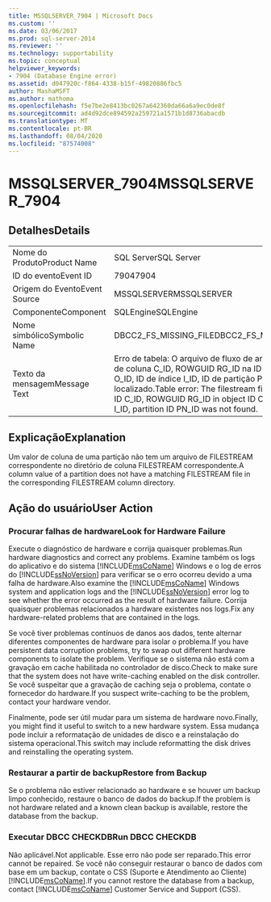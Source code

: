 ```yaml
---
title: MSSQLSERVER_7904 | Microsoft Docs
ms.custom: ''
ms.date: 03/06/2017
ms.prod: sql-server-2014
ms.reviewer: ''
ms.technology: supportability
ms.topic: conceptual
helpviewer_keywords:
- 7904 (Database Engine error)
ms.assetid: d047920c-f864-4338-b15f-49820886fbc5
author: MashaMSFT
ms.author: mathoma
ms.openlocfilehash: f5e7be2e8413bc0267a642360da66a6a9ec0de8f
ms.sourcegitcommit: ad4d92dce894592a259721a1571b1d8736abacdb
ms.translationtype: MT
ms.contentlocale: pt-BR
ms.lasthandoff: 08/04/2020
ms.locfileid: "87574008"
---
```

# <a name="mssqlserver_7904"></a><span data-ttu-id="5f060-102">MSSQLSERVER_7904</span><span class="sxs-lookup"><span data-stu-id="5f060-102">MSSQLSERVER_7904</span></span>
    
## <a name="details"></a><span data-ttu-id="5f060-103">Detalhes</span><span class="sxs-lookup"><span data-stu-id="5f060-103">Details</span></span>  
  
|||  
|-|-|  
|<span data-ttu-id="5f060-104">Nome do Produto</span><span class="sxs-lookup"><span data-stu-id="5f060-104">Product Name</span></span>|<span data-ttu-id="5f060-105">SQL Server</span><span class="sxs-lookup"><span data-stu-id="5f060-105">SQL Server</span></span>|  
|<span data-ttu-id="5f060-106">ID do evento</span><span class="sxs-lookup"><span data-stu-id="5f060-106">Event ID</span></span>|<span data-ttu-id="5f060-107">7904</span><span class="sxs-lookup"><span data-stu-id="5f060-107">7904</span></span>|  
|<span data-ttu-id="5f060-108">Origem do Evento</span><span class="sxs-lookup"><span data-stu-id="5f060-108">Event Source</span></span>|<span data-ttu-id="5f060-109">MSSQLSERVER</span><span class="sxs-lookup"><span data-stu-id="5f060-109">MSSQLSERVER</span></span>|  
|<span data-ttu-id="5f060-110">Componente</span><span class="sxs-lookup"><span data-stu-id="5f060-110">Component</span></span>|<span data-ttu-id="5f060-111">SQLEngine</span><span class="sxs-lookup"><span data-stu-id="5f060-111">SQLEngine</span></span>|  
|<span data-ttu-id="5f060-112">Nome simbólico</span><span class="sxs-lookup"><span data-stu-id="5f060-112">Symbolic Name</span></span>|<span data-ttu-id="5f060-113">DBCC2_FS_MISSING_FILE</span><span class="sxs-lookup"><span data-stu-id="5f060-113">DBCC2_FS_MISSING_FILE</span></span>|  
|<span data-ttu-id="5f060-114">Texto da mensagem</span><span class="sxs-lookup"><span data-stu-id="5f060-114">Message Text</span></span>|<span data-ttu-id="5f060-115">Erro de tabela: O arquivo de fluxo de arquivos da ID de coluna C_ID, ROWGUID RG_ID na ID de objeto O_ID, ID de índice I_ID, ID de partição PN_ID não foi localizado.</span><span class="sxs-lookup"><span data-stu-id="5f060-115">Table error: The filestream file for column ID C_ID, ROWGUID RG_ID in object ID O_ID, index ID I_ID, partition ID PN_ID was not found.</span></span>|  
  
## <a name="explanation"></a><span data-ttu-id="5f060-116">Explicação</span><span class="sxs-lookup"><span data-stu-id="5f060-116">Explanation</span></span>  
 <span data-ttu-id="5f060-117">Um valor de coluna de uma partição não tem um arquivo de FILESTREAM correspondente no diretório de coluna FILESTREAM correspondente.</span><span class="sxs-lookup"><span data-stu-id="5f060-117">A column value of a partition does not have a matching FILESTREAM file in the corresponding FILESTREAM column directory.</span></span>  
  
## <a name="user-action"></a><span data-ttu-id="5f060-118">Ação do usuário</span><span class="sxs-lookup"><span data-stu-id="5f060-118">User Action</span></span>  
  
### <a name="look-for-hardware-failure"></a><span data-ttu-id="5f060-119">Procurar falhas de hardware</span><span class="sxs-lookup"><span data-stu-id="5f060-119">Look for Hardware Failure</span></span>  
 <span data-ttu-id="5f060-120">Execute o diagnóstico de hardware e corrija quaisquer problemas.</span><span class="sxs-lookup"><span data-stu-id="5f060-120">Run hardware diagnostics and correct any problems.</span></span> <span data-ttu-id="5f060-121">Examine também os logs do aplicativo e do sistema [!INCLUDE[msCoName](../../includes/msconame-md.md)] Windows e o log de erros do [!INCLUDE[ssNoVersion](../../includes/ssnoversion-md.md)] para verificar se o erro ocorreu devido a uma falha de hardware.</span><span class="sxs-lookup"><span data-stu-id="5f060-121">Also examine the [!INCLUDE[msCoName](../../includes/msconame-md.md)] Windows system and application logs and the [!INCLUDE[ssNoVersion](../../includes/ssnoversion-md.md)] error log to see whether the error occurred as the result of hardware failure.</span></span> <span data-ttu-id="5f060-122">Corrija quaisquer problemas relacionados a hardware existentes nos logs.</span><span class="sxs-lookup"><span data-stu-id="5f060-122">Fix any hardware-related problems that are contained in the logs.</span></span>  
  
 <span data-ttu-id="5f060-123">Se você tiver problemas contínuos de danos aos dados, tente alternar diferentes componentes de hardware para isolar o problema.</span><span class="sxs-lookup"><span data-stu-id="5f060-123">If you have persistent data corruption problems, try to swap out different hardware components to isolate the problem.</span></span> <span data-ttu-id="5f060-124">Verifique se o sistema não está com a gravação em cache habilitada no controlador de disco.</span><span class="sxs-lookup"><span data-stu-id="5f060-124">Check to make sure that the system does not have write-caching enabled on the disk controller.</span></span> <span data-ttu-id="5f060-125">Se você suspeitar que a gravação de caching seja o problema, contate o fornecedor do hardware.</span><span class="sxs-lookup"><span data-stu-id="5f060-125">If you suspect write-caching to be the problem, contact your hardware vendor.</span></span>  
  
 <span data-ttu-id="5f060-126">Finalmente, pode ser útil mudar para um sistema de hardware novo.</span><span class="sxs-lookup"><span data-stu-id="5f060-126">Finally, you might find it useful to switch to a new hardware system.</span></span> <span data-ttu-id="5f060-127">Essa mudança pode incluir a reformatação de unidades de disco e a reinstalação do sistema operacional.</span><span class="sxs-lookup"><span data-stu-id="5f060-127">This switch may include reformatting the disk drives and reinstalling the operating system.</span></span>  
  
### <a name="restore-from-backup"></a><span data-ttu-id="5f060-128">Restaurar a partir de backup</span><span class="sxs-lookup"><span data-stu-id="5f060-128">Restore from Backup</span></span>  
 <span data-ttu-id="5f060-129">Se o problema não estiver relacionado ao hardware e se houver um backup limpo conhecido, restaure o banco de dados do backup.</span><span class="sxs-lookup"><span data-stu-id="5f060-129">If the problem is not hardware related and a known clean backup is available, restore the database from the backup.</span></span>  
  
### <a name="run-dbcc-checkdb"></a><span data-ttu-id="5f060-130">Executar DBCC CHECKDB</span><span class="sxs-lookup"><span data-stu-id="5f060-130">Run DBCC CHECKDB</span></span>  
 <span data-ttu-id="5f060-131">Não aplicável.</span><span class="sxs-lookup"><span data-stu-id="5f060-131">Not applicable.</span></span> <span data-ttu-id="5f060-132">Esse erro não pode ser reparado.</span><span class="sxs-lookup"><span data-stu-id="5f060-132">This error cannot be repaired.</span></span> <span data-ttu-id="5f060-133">Se você não conseguir restaurar o banco de dados com base em um backup, contate o CSS (Suporte e Atendimento ao Cliente) [!INCLUDE[msCoName](../../includes/msconame-md.md)].</span><span class="sxs-lookup"><span data-stu-id="5f060-133">If you cannot restore the database from a backup, contact [!INCLUDE[msCoName](../../includes/msconame-md.md)] Customer Service and Support (CSS).</span></span>  
  
  
